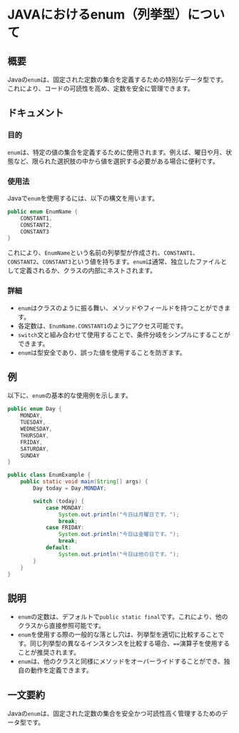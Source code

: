 <!--
Meta Description: # JAVAにおけるenum（列挙型）について ## 概要 Javaの`enum`は、固定された定数の集合を定義するための特別なデータ型です。これにより、コードの可読性を高め、定数を安全に管理できます。 ## ドキュメント ### 目的 `enum`は、特定の値の集合を定義するために使用されます。例...
Meta Keywords: enum, public, これにより, enumname, constant1
-->

# JAVAにおけるenum（列挙型）について

## 概要
Javaの`enum`は、固定された定数の集合を定義するための特別なデータ型です。これにより、コードの可読性を高め、定数を安全に管理できます。

## ドキュメント
### 目的
`enum`は、特定の値の集合を定義するために使用されます。例えば、曜日や月、状態など、限られた選択肢の中から値を選択する必要がある場合に便利です。

### 使用法
Javaで`enum`を使用するには、以下の構文を用います。

```java
public enum EnumName {
    CONSTANT1,
    CONSTANT2,
    CONSTANT3
}
```

これにより、`EnumName`という名前の列挙型が作成され、`CONSTANT1`、`CONSTANT2`、`CONSTANT3`という値を持ちます。`enum`は通常、独立したファイルとして定義されるか、クラスの内部にネストされます。

### 詳細
- `enum`はクラスのように振る舞い、メソッドやフィールドを持つことができます。
- 各定数は、`EnumName.CONSTANT1`のようにアクセス可能です。
- `switch`文と組み合わせて使用することで、条件分岐をシンプルにすることができます。
- `enum`は型安全であり、誤った値を使用することを防ぎます。

## 例
以下に、`enum`の基本的な使用例を示します。

```java
public enum Day {
    MONDAY,
    TUESDAY,
    WEDNESDAY,
    THURSDAY,
    FRIDAY,
    SATURDAY,
    SUNDAY
}

public class EnumExample {
    public static void main(String[] args) {
        Day today = Day.MONDAY;

        switch (today) {
            case MONDAY:
                System.out.println("今日は月曜日です。");
                break;
            case FRIDAY:
                System.out.println("今日は金曜日です。");
                break;
            default:
                System.out.println("今日は他の日です。");
        }
    }
}
```

## 説明
- `enum`の定数は、デフォルトで`public static final`です。これにより、他のクラスから直接参照可能です。
- `enum`を使用する際の一般的な落とし穴は、列挙型を適切に比較することです。同じ列挙型の異なるインスタンスを比較する場合、`==`演算子を使用することが推奨されます。
- `enum`は、他のクラスと同様にメソッドをオーバーライドすることができ、独自の動作を定義できます。

## 一文要約
Javaの`enum`は、固定された定数の集合を安全かつ可読性高く管理するためのデータ型です。